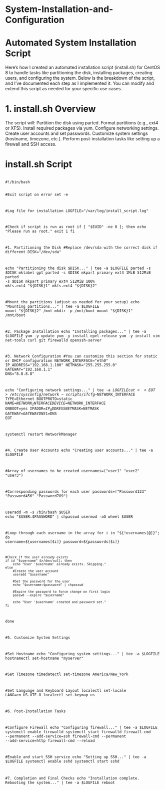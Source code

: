 # System-Installation-and-Configuration

# Automated System Installation Script

Here’s how I created an automated installation script (install.sh) for CentOS 8 to handle tasks like partitioning the disk, installing packages, creating users, and configuring the system. Below is the breakdown of the script, and I’ve documented each step as I implemented it. You can modify and extend this script as needed for your specific use cases.

# 1. install.sh Overview
The script will:
Partition the disk using parted.
Format partitions (e.g., ext4 or XFS).
Install required packages via yum.
Configure networking settings.
Create user accounts and set passwords.
Customize system settings (hostname, timezone, etc.).
Perform post-installation tasks like setting up a firewall and SSH access.

</head>
<body>
    <h1>install.sh Script</h1>
    <pre><code>
#!/bin/bash

#Exit script on error
set -e

#Log file for installation
LOGFILE="/var/log/install_script.log"

#Check if script is run as root
if [ "$EUID" -ne 0 ]; then
  echo "Please run as root."
  exit 1
fi

#1. Partitioning the Disk
#Replace /dev/sda with the correct disk if different
DISK="/dev/sda"

echo "Partitioning the disk $DISK..." | tee -a $LOGFILE
parted -s $DISK mklabel gpt
parted -s $DISK mkpart primary ext4 1MiB 512MiB
parted -s $DISK mkpart primary ext4 512MiB 100%
mkfs.ext4 "${DISK}1"
mkfs.ext4 "${DISK}2"

#Mount the partitions (adjust as needed for your setup)
echo "Mounting partitions..." | tee -a $LOGFILE
mount "${DISK}2" /mnt
mkdir -p /mnt/boot
mount "${DISK}1" /mnt/boot

#2. Package Installation
echo "Installing packages..." | tee -a $LOGFILE
yum -y update
yum -y install epel-release
yum -y install vim net-tools curl git firewalld openssh-server

#3. Network Configuration
#You can customize this section for static or DHCP configuration
NETWORK_INTERFACE="eth0"
IP_ADDRESS="192.168.1.100"
NETMASK="255.255.255.0"
GATEWAY="192.168.1.1"
DNS="8.8.8.8"

echo "Configuring network settings..." | tee -a $LOGFILE
cat <<EOT > /etc/sysconfig/network-scripts/ifcfg-$NETWORK_INTERFACE
TYPE=Ethernet
BOOTPROTO=static
NAME=$NETWORK_INTERFACE
DEVICE=$NETWORK_INTERFACE
ONBOOT=yes
IPADDR=$IP_ADDRESS
NETMASK=$NETMASK
GATEWAY=$GATEWAY
DNS1=$DNS
EOT

systemctl restart NetworkManager

#4. Create User Accounts
echo "Creating user accounts..." | tee -a $LOGFILE

#Array of usernames to be created
usernames=("user1" "user2" "user3")

#Corresponding passwords for each user
passwords=("Password123" "Password456" "Password789")

useradd -m -s /bin/bash $USER
echo "$USER:$PASSWORD" | chpasswd
usermod -aG wheel $USER

#Loop through each username in the array
for i in "${!usernames[@]}"; do
    username=${usernames[$i]}
    password=${passwords[$i]}

    #Check if the user already exists
    if id "$username" &>/dev/null; then
        echo "User '$username' already exists. Skipping."
    else
        #Create the user account
        useradd "$username"

        #Set the password for the user
        echo "$username:$password" | chpasswd

        #Expire the password to force change on first login
        passwd --expire "$username"

        echo "User '$username' created and password set."
    fi
done

#5. Customize System Settings

#Set Hostname
echo "Configuring system settings..." | tee -a $LOGFILE
hostnamectl set-hostname "myserver"

#Set Timezone
timedatectl set-timezone America/New_York

#Set Language and Keyboard Layout
localectl set-locale LANG=en_US.UTF-8
localectl set-keymap us

#6. Post-Installation Tasks

#Configure Firewall
echo "Configuring firewall..." | tee -a $LOGFILE
systemctl enable firewalld
systemctl start firewalld
firewall-cmd --permanent --add-service=ssh
firewall-cmd --permanent --add-service=http
firewall-cmd --reload

#Enable and start SSH service
echo "Setting up SSH..." | tee -a $LOGFILE
systemctl enable sshd
systemctl start sshd

#7. Completion and Final Checks
echo "Installation complete. Rebooting the system..." | tee -a $LOGFILE
reboot
    </code></pre>
</body>
</html>
